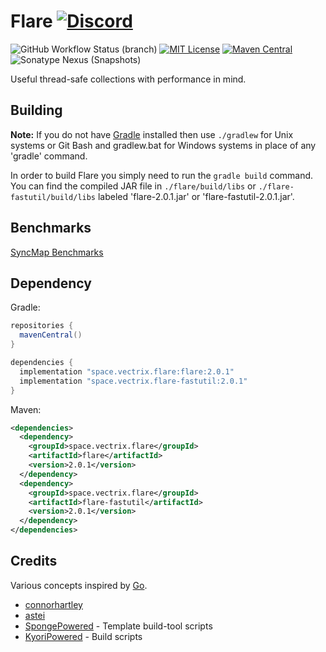 Flare [![Discord](https://img.shields.io/discord/819522977586348052?style=for-the-badge)](https://discord.gg/rYpaxPFQrj)
=====
![GitHub Workflow Status (branch)](https://img.shields.io/github/actions/workflow/status/vectrix-space/flare/build.yml?branch=main)
[![MIT License](https://img.shields.io/badge/license-MIT-blue)](license.txt)
[![Maven Central](https://img.shields.io/maven-central/v/space.vectrix.flare/flare?label=stable)](https://search.maven.org/search?q=g:space.vectrix.flare%20AND%20a:flare*)
![Sonatype Nexus (Snapshots)](https://img.shields.io/nexus/s/space.vectrix.flare/flare?label=dev&server=https%3A%2F%2Fs01.oss.sonatype.org)

Useful thread-safe collections with performance in mind.

## Building
__Note:__ If you do not have [Gradle] installed then use `./gradlew` for Unix systems or Git Bash and gradlew.bat for Windows systems in place of any 'gradle' command.

In order to build Flare you simply need to run the `gradle build` command. You can find the compiled JAR file in `./flare/build/libs` or `./flare-fastutil/build/libs` labeled 'flare-2.0.1.jar' or 'flare-fastutil-2.0.1.jar'.

## Benchmarks

[SyncMap Benchmarks](https://github.com/vectrix-space/flare/tree/main/benchmark#readme)

## Dependency

Gradle:
```groovy
repositories {
  mavenCentral()
}

dependencies {
  implementation "space.vectrix.flare:flare:2.0.1"
  implementation "space.vectrix.flare-fastutil:2.0.1"
}
```

Maven:
```xml
<dependencies>
  <dependency>
    <groupId>space.vectrix.flare</groupId>
    <artifactId>flare</artifactId>
    <version>2.0.1</version>
  </dependency>
  <dependency>
    <groupId>space.vectrix.flare</groupId>
    <artifactId>flare-fastutil</artifactId>
    <version>2.0.1</version>
  </dependency>
</dependencies>
```

## Credits

Various concepts inspired by [Go].

- [connorhartley]
- [astei]
- [SpongePowered] - Template build-tool scripts
- [KyoriPowered] - Build scripts

[Go]: https://golang.org/

[connorhartley]: https://github.com/connorhartley
[astei]: https://github.com/astei
[KyoriPowered]: https://github.com/KyoriPowered
[SpongePowered]: https://github.com/SpongePowered

[Gradle]: https://www.gradle.org/
